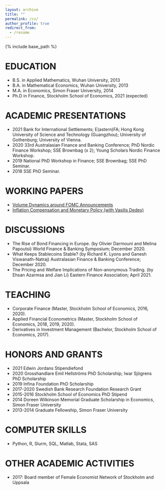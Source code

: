 ```yaml
---
layout: archive
title: ""
permalink: /cv/
author_profile: true
redirect_from:
  - /resume
---
```


{% include base_path %}

EDUCATION
======
* B.S. in Applied Mathematics, Wuhan University, 2013
* B.A. in Mathematical Economics, Wuhan University, 2013
* M.A. in Economics, Simon Fraser University, 2014
* Ph.D in Finance, Stockholm School of Economics, 2021 (expected)
  
ACADEMIC PRESENTATIONS
======
* 2021 Bank for International Settlements; E(astern)FA; Hong Kong University of Science and Technology (Guangzhou); University of Gothenburg; University of Vienna.
* 2020 33rd Australasian Finance and Banking Conference; PhD Nordic Finance Workshop; SSE Brownbag (x 2); Young Scholars Nordic Finance Workshop.
* 2019 National PhD Workshop in Finance; SSE Brownbag; SSE PhD Seminar.
* 2018 SSE PhD Seminar.

WORKING PAPERS
======
  * [Volume Dynamics around FOMC Announcements](https://papers.ssrn.com/sol3/papers.cfm?abstract_id=3730543)
  * [Inflation Compensation and Monetary Policy (with Vasilis Dedes)](https://papers.ssrn.com/sol3/papers.cfm?abstract_id=3699348)
 
DISCUSSIONS
======
  * The Rise of Bond Financing in Europe. (by Olivier Darmouni and Melina Papoutsi) World Finance & Banking Symposium; December 2020.
  * What Keeps Stablecoins Stable? (by Richard K. Lyons and Ganesh Viswanath-Natraj) Australasian Finance & Banking Conference; December 2020.
  * The Pricing and Welfare Implications of Non-anonymous Trading. (by Ehsan Azarmsa and Jian Li) Eastern Finance Association; April 2021.
  
TEACHING
======
  * Corporate Finance (Master, Stockholm School of Economics, 2016, 2020).
  * Applied Financial Econometrics (Master, Stockholm School of Economics, 2018, 2019, 2020).
  * Derivatives in Investment Management (Bachelor, Stockholm School of Economics, 2017).

HONORS AND GRANTS
======
  * 2021 Edwin Jordans Stipendiefond
  * 2020 Grosshandlare Emil Hellströms PhD Scholarship; Iwar Sjögrens PhD Scholarship
  * 2019 Infina Foundation PhD Scholarship
  * 2017-2020 Swedish Bank Research Foundation Research Grant
  * 2015-2016 Stockholm School of Economics PhD Stipend
  * 2014 Doreen Wilkinson Memorial Graduate Scholarship in Economics, Simon Fraser University
  * 2013-2014 Graduate Fellowship, Simon Fraser University

COMPUTER SKILLS
======
  * Python, R, Slurm, SQL, Matlab, Stata, SAS

OTHER ACADEMIC ACTIVITIES
======
  * 2017: Board member of Female Economist Network of Stockholm and Uppsala
